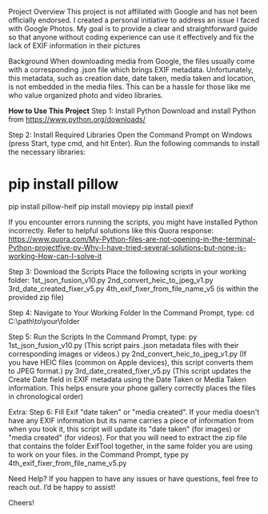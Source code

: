 Project Overview
This project is not affiliated with Google and has not been officially endorsed. I created a personal initiative to address an issue I faced with Google Photos. My goal is to provide a clear and straightforward guide so that anyone without coding experience can use it effectively and fix the lack of EXIF information in their pictures

Background
When downloading media from Google, the files usually come with a corresponding .json file which brings EXIF metadata. Unfortunately, this metadata, such as creation date, date taken, media taken and location, is not embedded in the media files. This can be a hassle for those like me who value organized photo and video libraries.

**How to Use This Project**
Step 1: Install Python
Download and install Python from https://www.python.org/downloads/


Step 2: Install Required Libraries
Open the Command Prompt on Windows (press Start, type cmd, and hit Enter).
Run the following commands to install the necessary libraries:
# pip install pillow
pip install pillow-heif
pip install moviepy
pip install piexif

If you encounter errors running the scripts, you might have installed Python incorrectly. Refer to helpful solutions like this Quora response: https://www.quora.com/My-Python-files-are-not-opening-in-the-terminal-Python-projectfive-py-Why-I-have-tried-several-solutions-but-none-is-working-How-can-I-solve-it

Step 3: Download the Scripts
Place the following scripts in your working folder:
1st_json_fusion_v10.py
2nd_convert_heic_to_jpeg_v1.py
3rd_date_created_fixer_v5.py
4th_exif_fixer_from_file_name_v5 (is within the provided zip file)

Step 4: Navigate to Your Working Folder
In the Command Prompt, type:
cd C:\path\to\your\folder

Step 5: Run the Scripts
In the Command Prompt, type:
py 1st_json_fusion_v10.py (This script pairs .json metadata files with their corresponding images or videos.)
py 2nd_convert_heic_to_jpeg_v1.py (If you have HEIC files (common on Apple devices), this script converts them to JPEG format.)
py 3rd_date_created_fixer_v5.py (This script updates the Create Date field in EXIF metadata using the Date Taken or Media Taken information. This helps ensure your phone gallery correctly places the files in chronological order)

Extra: Step 6: Fill Exif "date taken" or "media created".
If your media doesn't have any EXIF information but its name carries a piece of information from when you took it, this script will update its "date taken" (for images) or "media created" (for videos).
For that you will need to extract the zip file that contains the folder ExifTool together, in the same folder you are using to work on your files.
in the Command Prompt, type
py 4th_exif_fixer_from_file_name_v5.py

Need Help?
If you happen to have any issues or have questions, feel free to reach out. I’d be happy to assist!

Cheers!
